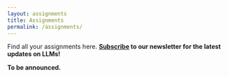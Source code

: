 ```yaml
---
layout: assignments
title: Assignments
permalink: /assignments/
---
```

Find all your assignments here. **[Subscribe](https://forms.gle/A3ZpHd3sB4ErSMA79) to our newsletter for the latest updates on LLMs!**


**To be announced.**
